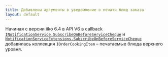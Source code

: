 ```yaml
---
title: Добавлены аргументы в уведомление о печати блюд заказа 
layout: default
---
```

Начиная с версии iiko 6.4 в API V6 в callback [`INotificationService.SubscribeOnBeforeServiceCheque`](http://iiko.github.io/front.api.sdk/v6/html/M_Resto_Front_Api_V6_INotificationService_SubscribeOnBeforeServiceCheque.htm) и [`NotificationServiceExtensions.SubscribeOnBeforeServiceCheque`](http://iiko.github.io/front.api.sdk/v6/html/M_Resto_Front_Api_V6_Extensions_NotificationServiceExtensions_SubscribeOnBeforeServiceCheque.htm)
добавилась коллекция `IOrderCookingItem` – печатаемые блюда верхнего уровня.